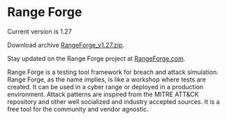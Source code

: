 # Range Forge

Current version is 1.27

Download archive [RangeForge_v1.27.zip](https://github.com/hoglund666/RangeForge/raw/master/Archive/RangeForge_v1.27.zip).

Stay updated on the Range Forge project at [RangeForge.com](https://www.rangeforge.com/).

Range Forge is a testing tool framework for breach and attack simulation. Range Forge, as the name implies, is like a workshop where tests are created.  It can be used in a cyber range or deployed in a production environment. Attack patterns are inspired from the MITRE ATT&CK repository and other well socialized and industry accepted sources.  It is a free tool for the community and vendor agnostic. 	
